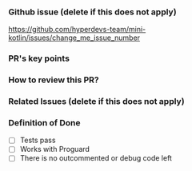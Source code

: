 ### Github issue (delete if this does not apply)
https://github.com/hyperdevs-team/mini-kotlin/issues/change_me_issue_number

### PR's key points
 
### How to review this PR?
 
### Related Issues (delete if this does not apply)
 
### Definition of Done
- [ ] Tests pass
- [ ] Works with Proguard
- [ ] There is no outcommented or debug code left
